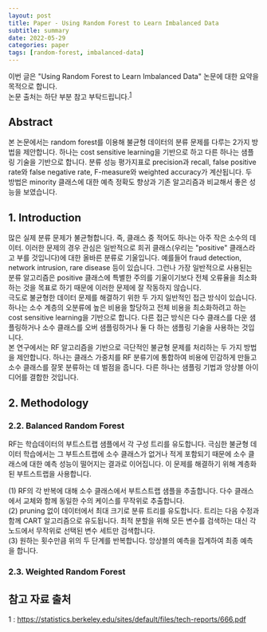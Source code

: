 ```yaml
---
layout: post
title: Paper - Using Random Forest to Learn Imbalanced Data
subtitle: summary
date: 2022-05-29
categories: paper
tags: [random-forest, imbalanced-data]
---
```


이번 글은 "Using Random Forest to Learn Imbalanced Data" 논문에 대한 요약을 목적으로 합니다.  
논문 출처는 하단 부분 참고 부탁드립니다.<sup>[1](#references)</sup>  

## Abstract

본 논문에서는 random forest를 이용해 불균형 데이터의 분류 문제를 다루는 2가지 방법을 제안합니다. 하나는 cost sensitive learning을 기반으로 하고 다른 하나는 샘플링 기술을 기반으로 합니다. 분류 성능 평가지표로 precision과 recall, false positive rate와 false negative rate, F-measure와 weighted accuracy가 계산됩니다. 두 방법은 minority 클래스에 대한 예측 정확도 향상과 기존 알고리즘과 비교해서 좋은 성능을 보였습니다.  

## 1. Introduction

많은 실제 분류 문제가 불균형합니다. 즉, 클래스 중 적어도 하나는 아주 작은 소수의 데이터. 이러한 문제의 경우 관심은 일반적으로 희귀 클래스(우리는 "positive" 클래스라고 부를 것입니다)에 대한 올바른 분류로 기울입니다. 예를들어 fraud detection, network intrusion, rare disease 등이 있습니다. 그런나 가장 일반적으로 사용된는 분류 알고리즘은 positive 클래스에 특별한 주의를 기울이기보다 전체 오류율을 최소화하는 것을 목표로 하기 때문에 이러한 문제에 잘 작동하지 않습니다.  
극도로 불균형한 데이터 문제를 해결하기 위한 두 가지 일반적인 접근 방식이 있습니다. 하나는 소수 계층의 오분류에 높은 비용을 할당하고 전체 비용을 최소화하려고 하는 cost sensitive learning을 기반으로 합니다. 다른 접근 방식은 다수 클래스를 다운 샘플링하거나 소수 클래스를 오버 샘플링하거나 둘 다 하는 샘플링 기술을 사용하는 것입니다.  
본 연구에서는 RF 알고리즘을 기반으로 극단적인 불균형 문제를 처리하는 두 가지 방법을 제안합니다. 하나는 클래스 가중치를 RF 분류기에 통합하여 비용에 민감하게 만들고 소수 클래스를 잘못 분류하는 데 벌점을 줍니다. 다른 하나는 샘플링 기법과 앙상블 아이디어를 결합한 것입니다.  

## 2. Methodology

### 2.2. Balanced Random Forest

RF는 학습데이터의 부트스트랩 샘플에서 각 구성 트리를 유도합니다. 극심한 불균형 데이터 학습에서는 그 부트스트랩에 소수 클래스가 없거나 적게 포함되기 때문에 소수 클래스에 대한 예측 성능이 떨어지는 결과로 이어집니다. 이 문제를 해결하기 위해 계층화된 부트스트랩을 사용합니다.  

(1) RF의 각 반복에 대해 소수 클래스에서 부트스트랩 샘플을 추출합니다. 다수 클래스에서 교체와 함께 동일한 수의 케이스를 무작위로 추출합니다.  
(2) pruning 없이 데이터에서 최대 크기로 분류 트리를 유도합니다. 트리는 다음 수정과 함께 CART 알고리즘으로 유도됩니다. 최적 분할을 위해 모든 변수를 검색하는 대신 각 노드에서 무작위로 선택된 변수 세트만 검색합니다.  
(3) 원하는 횟수만큼 위의 두 단계를 반복합니다. 앙상블의 예측을 집계하여 최종 예측을 합니다.  

### 2.3. Weighted Random Forest



## 참고 자료 출처

<a name="references">1</a> : https://statistics.berkeley.edu/sites/default/files/tech-reports/666.pdf  
